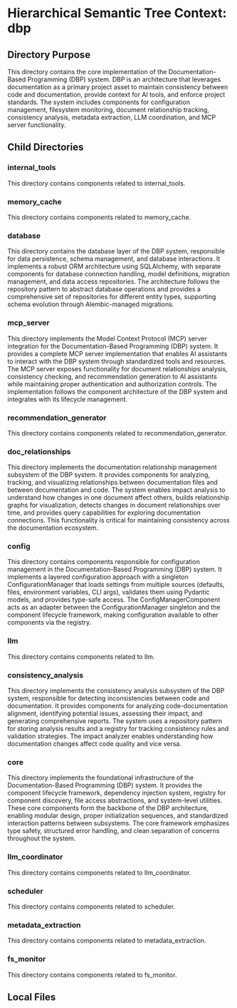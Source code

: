 # Hierarchical Semantic Tree Context: dbp

## Directory Purpose
This directory contains the core implementation of the Documentation-Based Programming (DBP) system. DBP is an architecture that leverages documentation as a primary project asset to maintain consistency between code and documentation, provide context for AI tools, and enforce project standards. The system includes components for configuration management, filesystem monitoring, document relationship tracking, consistency analysis, metadata extraction, LLM coordination, and MCP server functionality.

## Child Directories

### internal_tools
This directory contains components related to internal_tools.

### memory_cache
This directory contains components related to memory_cache.

### database
This directory contains the database layer of the DBP system, responsible for data persistence, schema management, and database interactions. It implements a robust ORM architecture using SQLAlchemy, with separate components for database connection handling, model definitions, migration management, and data access repositories. The architecture follows the repository pattern to abstract database operations and provides a comprehensive set of repositories for different entity types, supporting schema evolution through Alembic-managed migrations.

### mcp_server
This directory implements the Model Context Protocol (MCP) server integration for the Documentation-Based Programming (DBP) system. It provides a complete MCP server implementation that enables AI assistants to interact with the DBP system through standardized tools and resources. The MCP server exposes functionality for document relationships analysis, consistency checking, and recommendation generation to AI assistants while maintaining proper authentication and authorization controls. The implementation follows the component architecture of the DBP system and integrates with its lifecycle management.

### recommendation_generator
This directory contains components related to recommendation_generator.

### doc_relationships
This directory implements the documentation relationship management subsystem of the DBP system. It provides components for analyzing, tracking, and visualizing relationships between documentation files and between documentation and code. The system enables impact analysis to understand how changes in one document affect others, builds relationship graphs for visualization, detects changes in document relationships over time, and provides query capabilities for exploring documentation connections. This functionality is critical for maintaining consistency across the documentation ecosystem.

### config
This directory contains components responsible for configuration management in the Documentation-Based Programming (DBP) system. It implements a layered configuration approach with a singleton ConfigurationManager that loads settings from multiple sources (defaults, files, environment variables, CLI args), validates them using Pydantic models, and provides type-safe access. The ConfigManagerComponent acts as an adapter between the ConfigurationManager singleton and the component lifecycle framework, making configuration available to other components via the registry.

### llm
This directory contains components related to llm.

### consistency_analysis
This directory implements the consistency analysis subsystem of the DBP system, responsible for detecting inconsistencies between code and documentation. It provides components for analyzing code-documentation alignment, identifying potential issues, assessing their impact, and generating comprehensive reports. The system uses a repository pattern for storing analysis results and a registry for tracking consistency rules and validation strategies. The impact analyzer enables understanding how documentation changes affect code quality and vice versa.

### core
This directory implements the foundational infrastructure of the Documentation-Based Programming (DBP) system. It provides the component lifecycle framework, dependency injection system, registry for component discovery, file access abstractions, and system-level utilities. These core components form the backbone of the DBP architecture, enabling modular design, proper initialization sequences, and standardized interaction patterns between subsystems. The core framework emphasizes type safety, structured error handling, and clean separation of concerns throughout the system.

### llm_coordinator
This directory contains components related to llm_coordinator.

### scheduler
This directory contains components related to scheduler.

### metadata_extraction
This directory contains components related to metadata_extraction.

### fs_monitor
This directory contains components related to fs_monitor.

## Local Files

<!-- No local files at top level of this directory -->

<!-- End of HSTC.md file -->
